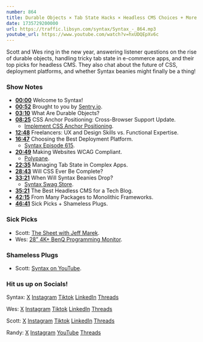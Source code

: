 ```yaml
---
number: 864
title: Durable Objects × Tab State Hacks × Headless CMS Choices + More
date: 1735729200000
url: https://traffic.libsyn.com/syntax/Syntax_-_864.mp3
youtube_url: https://www.youtube.com/watch?v=hxUDQEpXv6c
---
```

	
Scott and Wes ring in the new year, answering listener questions on the rise of durable objects, handling tricky tab state in e-commerce apps, and their top picks for headless CMS. They also chat about the future of CSS, deployment platforms, and whether Syntax beanies might finally be a thing!

### Show Notes

* **[00:00](#t=00:00)** Welcome to Syntax!
* **[00:52](#t=00:52)** Brought to you by [Sentry.io](https://sentry.io/syntax).
* **[03:10](#t=03:10)** What Are Durable Objects?
* **[08:25](#t=08:25)** CSS Anchor Positioning: Cross-Browser Support Update.
  * [Implement CSS Anchor Positioning](https://bugzilla.mozilla.org/show_bug.cgi?id=1838746).
* **[12:48](#t=12:48)** Freelancers: UX and Design Skills vs. Functional Expertise.
* **[16:47](#t=16:47)** Choosing the Best Deployment Platform.
  * [Syntax Episode 615](https://syntax.fm/show/615/where-should-you-host-your-app-hosting-providers-compared).
* **[20:49](#t=20:49)** Making Websites WCAG Compliant.
  * [Polypane](https://polypane.app/).
* **[22:35](#t=22:35)** Managing Tab State in Complex Apps.
* **[28:43](#t=28:43)** Will CSS Ever Be Complete?
* **[33:21](#t=33:21)** When Will Syntax Beanies Drop?
  * [Syntax Swag Store](https://sentry.shop/).
* **[35:21](#t=35:21)** The Best Headless CMS for a Tech Blog.
* **[42:15](#t=42:15)** From Many Packages to Monolithic Frameworks.
* **[46:41](#t=46:41)** Sick Picks + Shameless Plugs.

### Sick Picks

- Scott: [The Sheet with Jeff Marek](https://www.youtube.com/playlist?list=PLU--hi_aUxNBY6yjQ7XMZgUJxEYVPuR5K).
- Wes: [28” 4K+ BenQ Programming Monitor](https://www.benq.com/en-ca/monitor/programming/rd280ua.html).

### Shameless Plugs

- Scott: [Syntax on YouTube](youtube.com/@syntaxfm).

### Hit us up on Socials!

Syntax: [X](https://twitter.com/syntaxfm) [Instagram](https://www.instagram.com/syntax_fm/) [Tiktok](https://www.tiktok.com/@syntaxfm) [LinkedIn](https://www.linkedin.com/company/96077407/admin/feed/posts/) [Threads](https://www.threads.net/@syntax_fm)

Wes: [X](https://twitter.com/wesbos) [Instagram](https://www.instagram.com/wesbos/) [Tiktok](https://www.tiktok.com/@wesbos) [LinkedIn](https://www.linkedin.com/in/wesbos/) [Threads](https://www.threads.net/@wesbos)

Scott: [X](https://twitter.com/stolinski) [Instagram](https://www.instagram.com/stolinski/) [Tiktok](https://www.tiktok.com/@stolinski) [LinkedIn](https://www.linkedin.com/in/stolinski/) [Threads](https://www.threads.net/@stolinski)

Randy: [X](https://twitter.com/randyrektor) [Instagram](https://www.instagram.com/randyrektor/) [YouTube](https://www.youtube.com/@randyrektor) [Threads](https://www.threads.net/@randyrektor)
